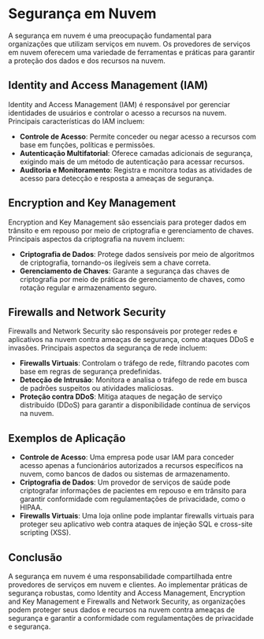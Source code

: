 # Segurança em Nuvem

A segurança em nuvem é uma preocupação fundamental para organizações que utilizam serviços em nuvem. Os provedores de serviços em nuvem oferecem uma variedade de ferramentas e práticas para garantir a proteção dos dados e dos recursos na nuvem.

## Identity and Access Management (IAM)

Identity and Access Management (IAM) é responsável por gerenciar identidades de usuários e controlar o acesso a recursos na nuvem. Principais características do IAM incluem:

- **Controle de Acesso**: Permite conceder ou negar acesso a recursos com base em funções, políticas e permissões.
- **Autenticação Multifatorial**: Oferece camadas adicionais de segurança, exigindo mais de um método de autenticação para acessar recursos.
- **Auditoria e Monitoramento**: Registra e monitora todas as atividades de acesso para detecção e resposta a ameaças de segurança.

## Encryption and Key Management

Encryption and Key Management são essenciais para proteger dados em trânsito e em repouso por meio de criptografia e gerenciamento de chaves. Principais aspectos da criptografia na nuvem incluem:

- **Criptografia de Dados**: Protege dados sensíveis por meio de algoritmos de criptografia, tornando-os ilegíveis sem a chave correta.
- **Gerenciamento de Chaves**: Garante a segurança das chaves de criptografia por meio de práticas de gerenciamento de chaves, como rotação regular e armazenamento seguro.

## Firewalls and Network Security

Firewalls and Network Security são responsáveis por proteger redes e aplicativos na nuvem contra ameaças de segurança, como ataques DDoS e invasões. Principais aspectos da segurança de rede incluem:

- **Firewalls Virtuais**: Controlam o tráfego de rede, filtrando pacotes com base em regras de segurança predefinidas.
- **Detecção de Intrusão**: Monitora e analisa o tráfego de rede em busca de padrões suspeitos ou atividades maliciosas.
- **Proteção contra DDoS**: Mitiga ataques de negação de serviço distribuído (DDoS) para garantir a disponibilidade contínua de serviços na nuvem.

## Exemplos de Aplicação

- **Controle de Acesso**: Uma empresa pode usar IAM para conceder acesso apenas a funcionários autorizados a recursos específicos na nuvem, como bancos de dados ou sistemas de armazenamento.
- **Criptografia de Dados**: Um provedor de serviços de saúde pode criptografar informações de pacientes em repouso e em trânsito para garantir conformidade com regulamentações de privacidade, como o HIPAA.
- **Firewalls Virtuais**: Uma loja online pode implantar firewalls virtuais para proteger seu aplicativo web contra ataques de injeção SQL e cross-site scripting (XSS).

## Conclusão

A segurança em nuvem é uma responsabilidade compartilhada entre provedores de serviços em nuvem e clientes. Ao implementar práticas de segurança robustas, como Identity and Access Management, Encryption and Key Management e Firewalls and Network Security, as organizações podem proteger seus dados e recursos na nuvem contra ameaças de segurança e garantir a conformidade com regulamentações de privacidade e segurança.
